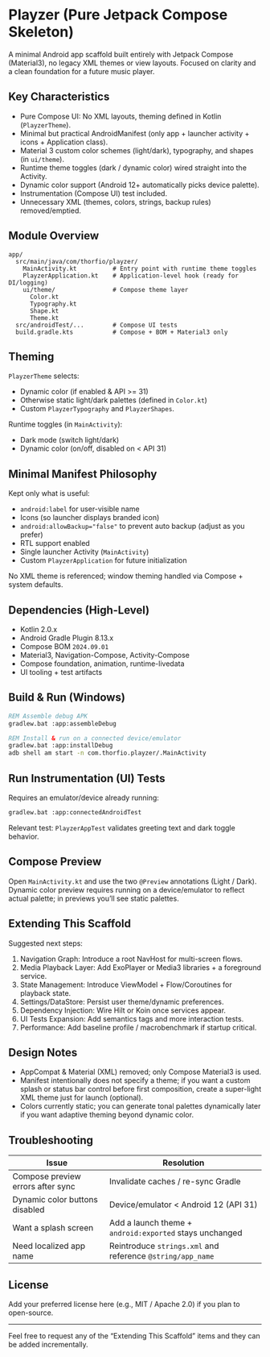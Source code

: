 # Playzer (Pure Jetpack Compose Skeleton)

A minimal Android app scaffold built entirely with Jetpack Compose (Material3), no legacy XML themes or view layouts. Focused on clarity and a clean foundation for a future music player.

## Key Characteristics
- Pure Compose UI: No XML layouts, theming defined in Kotlin (`PlayzerTheme`).
- Minimal but practical AndroidManifest (only app + launcher activity + icons + Application class).
- Material 3 custom color schemes (light/dark), typography, and shapes (in `ui/theme`).
- Runtime theme toggles (dark / dynamic color) wired straight into the Activity.
- Dynamic color support (Android 12+ automatically picks device palette).
- Instrumentation (Compose UI) test included.
- Unnecessary XML (themes, colors, strings, backup rules) removed/emptied.

## Module Overview
```
app/
  src/main/java/com/thorfio/playzer/
    MainActivity.kt          # Entry point with runtime theme toggles
    PlayzerApplication.kt    # Application-level hook (ready for DI/logging)
    ui/theme/                # Compose theme layer
      Color.kt
      Typography.kt
      Shape.kt
      Theme.kt
  src/androidTest/...        # Compose UI tests
  build.gradle.kts           # Compose + BOM + Material3 only
```

## Theming
`PlayzerTheme` selects:
- Dynamic color (if enabled & API >= 31)
- Otherwise static light/dark palettes (defined in `Color.kt`)
- Custom `PlayzerTypography` and `PlayzerShapes`.

Runtime toggles (in `MainActivity`):
- Dark mode (switch light/dark)
- Dynamic color (on/off, disabled on < API 31)

## Minimal Manifest Philosophy
Kept only what is useful:
- `android:label` for user-visible name
- Icons (so launcher displays branded icon)
- `android:allowBackup="false"` to prevent auto backup (adjust as you prefer)
- RTL support enabled
- Single launcher Activity (`MainActivity`)
- Custom `PlayzerApplication` for future initialization

No XML theme is referenced; window theming handled via Compose + system defaults.

## Dependencies (High-Level)
- Kotlin 2.0.x
- Android Gradle Plugin 8.13.x
- Compose BOM `2024.09.01`
- Material3, Navigation-Compose, Activity-Compose
- Compose foundation, animation, runtime-livedata
- UI tooling + test artifacts

## Build & Run (Windows)
```bat
REM Assemble debug APK
gradlew.bat :app:assembleDebug

REM Install & run on a connected device/emulator
gradlew.bat :app:installDebug
adb shell am start -n com.thorfio.playzer/.MainActivity
```

## Run Instrumentation (UI) Tests
Requires an emulator/device already running:
```bat
gradlew.bat :app:connectedAndroidTest
```
Relevant test: `PlayzerAppTest` validates greeting text and dark toggle behavior.

## Compose Preview
Open `MainActivity.kt` and use the two `@Preview` annotations (Light / Dark). Dynamic color preview requires running on a device/emulator to reflect actual palette; in previews you’ll see static palettes.

## Extending This Scaffold
Suggested next steps:
1. Navigation Graph: Introduce a root NavHost for multi-screen flows.
2. Media Playback Layer: Add ExoPlayer or Media3 libraries + a foreground service.
3. State Management: Introduce ViewModel + Flow/Coroutines for playback state.
4. Settings/DataStore: Persist user theme/dynamic preferences.
5. Dependency Injection: Wire Hilt or Koin once services appear.
6. UI Tests Expansion: Add semantics tags and more interaction tests.
7. Performance: Add baseline profile / macrobenchmark if startup critical.

## Design Notes
- AppCompat & Material (XML) removed; only Compose Material3 is used.
- Manifest intentionally does not specify a theme; if you want a custom splash or status bar control before first composition, create a super-light XML theme just for launch (optional).
- Colors currently static; you can generate tonal palettes dynamically later if you want adaptive theming beyond dynamic color.

## Troubleshooting
| Issue | Resolution |
|-------|-----------|
| Compose preview errors after sync | Invalidate caches / re-sync Gradle |
| Dynamic color buttons disabled | Device/emulator < Android 12 (API 31) |
| Want a splash screen | Add a launch theme + `android:exported` stays unchanged |
| Need localized app name | Reintroduce `strings.xml` and reference `@string/app_name` |

## License
Add your preferred license here (e.g., MIT / Apache 2.0) if you plan to open-source.

---
Feel free to request any of the “Extending This Scaffold” items and they can be added incrementally.

